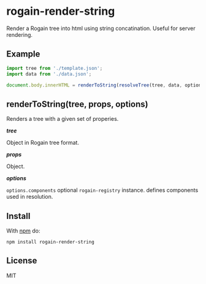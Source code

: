 # rogain-render-string

Render a Rogain tree into html using string concatination.  Useful for server rendering.

## Example

```js
import tree from './template.json';
import data from './data.json';

document.body.innerHTML = renderToString(resolveTree(tree, data, options));
```

## renderToString(tree, props, options)

Renders a tree with a given set of properies.

___tree___

Object in Rogain tree format.

___props___

Object. 

___options___

`options.components` optional `rogain-registry` instance. defines components used in resolution.

## Install 

With [npm](https://www.npmjs.com) do:

```
npm install rogain-render-string
```

## License

MIT